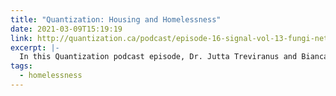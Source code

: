 ```yaml
---
title: "Quantization: Housing and Homelessness"
date: 2021-03-09T15:19:19
link: http://quantization.ca/podcast/episode-16-signal-vol-13-fungi-network-part-1/
excerpt: |-
  In this Quantization podcast episode, Dr. Jutta Treviranus and Bianca Wylie discuss housing and homelessness. Listen now.
tags:
  - homelessness
---
```

